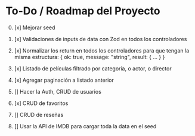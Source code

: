 # To-Do / Roadmap del Proyecto

0. [x] Mejorar seed

1. [x] Validaciones de inputs de data con Zod en todos los controladores

2. [x] Normalizar los return en todos los controladores para que tengan la misma estructura:
            { ok: true, message: "string", result: { ... } }  

3. [x] Listado de películas filtrado por categoría, o actor, o director

4. [x] Agregar paginación a listado anterior

5. [] Hacer la Auth, CRUD de usuarios

6. [x] CRUD de favoritos

7. [] CRUD de reseñas

8. [] Usar la API de IMDB para cargar toda la data en el seed


